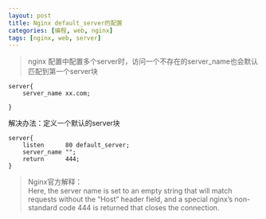 ```yaml
---
layout: post
title: Nginx default_server的配置
categories: [编程, web, nginx]
tags: [nginx, web, server]
---
```


> nginx 配置中配置多个server时，访问一个不存在的server_name也会默认匹配到第一个server块

```nginx
server{
    server_name xx.com;
    
}

```

解决办法：定义一个默认的server块
```nginx
server{
	listen      80 default_server;
	server_name "";
	return      444;
}
```

> Nginx官方解释：   
> Here, the server name is set to an empty string that will match requests without the “Host” header field, and a special nginx’s non-standard code 444 is returned that closes the connection.